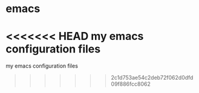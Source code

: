 emacs
=====

<<<<<<< HEAD
my emacs configuration files
=======
my emacs configuration files
>>>>>>> 2c1d753ae54c2deb72f062d0dfd09f886fcc8062
